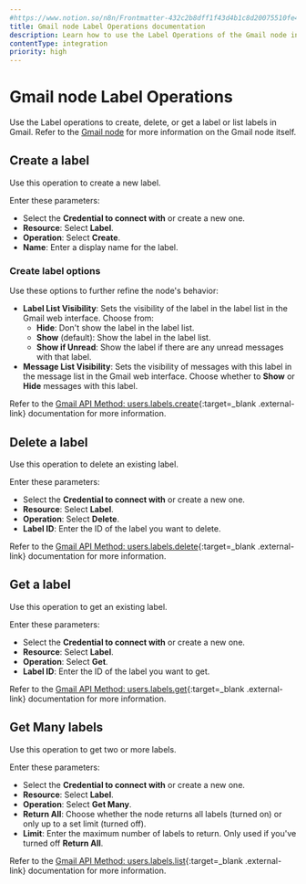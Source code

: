 ```yaml
---
#https://www.notion.so/n8n/Frontmatter-432c2b8dff1f43d4b1c8d20075510fe4
title: Gmail node Label Operations documentation
description: Learn how to use the Label Operations of the Gmail node in n8n. Follow technical documentation to integrate Label Operations into your workflows.
contentType: integration
priority: high
---
```


# Gmail node Label Operations

Use the Label operations to create, delete, or get a label or list labels in Gmail. Refer to the [Gmail node](/integrations/builtin/app-nodes/n8n-nodes-base.gmail/) for more information on the Gmail node itself.

## Create a label

Use this operation to create a new label.

Enter these parameters:

* Select the **Credential to connect with** or create a new one.
* **Resource**: Select **Label**.
* **Operation**: Select **Create**.
* **Name**: Enter a display name for the label.

### Create label options

Use these options to further refine the node's behavior:

* **Label List Visibility**: Sets the visibility of the label in the label list in the Gmail web interface. Choose from:
    * **Hide**: Don't show the label in the label list.
    * **Show** (default): Show the label in the label list.
    * **Show if Unread**: Show the label if there are any unread messages with that label.
* **Message List Visibility**: Sets the visibility of messages with this label in the message list in the Gmail web interface. Choose whether to **Show** or **Hide** messages with this label.

Refer to the [Gmail API Method: users.labels.create](https://developers.google.com/gmail/api/reference/rest/v1/users.labels/create){:target=_blank .external-link} documentation for more information.

## Delete a label

Use this operation to delete an existing label.

Enter these parameters:

* Select the **Credential to connect with** or create a new one.
* **Resource**: Select **Label**.
* **Operation**: Select **Delete**.
* **Label ID**: Enter the ID of the label you want to delete.

Refer to the [Gmail API Method: users.labels.delete](https://developers.google.com/gmail/api/reference/rest/v1/users.labels/delete){:target=_blank .external-link} documentation for more information.

## Get a label

Use this operation to get an existing label.

Enter these parameters:

* Select the **Credential to connect with** or create a new one.
* **Resource**: Select **Label**.
* **Operation**: Select **Get**.
* **Label ID**: Enter the ID of the label you want to get.

Refer to the [Gmail API Method: users.labels.get](https://developers.google.com/gmail/api/reference/rest/v1/users.labels/get){:target=_blank .external-link} documentation for more information.

<!-- vale off -->
## Get Many labels
<!-- vale on -->

Use this operation to get two or more labels.

Enter these parameters:

* Select the **Credential to connect with** or create a new one.
* **Resource**: Select **Label**.
* **Operation**: Select **Get Many**.
* **Return All**: Choose whether the node returns all labels (turned on) or only up to a set limit (turned off).
* **Limit**: Enter the maximum number of labels to return. Only used if you've turned off **Return All**.

Refer to the [Gmail API Method: users.labels.list](https://developers.google.com/gmail/api/reference/rest/v1/users.labels/list){:target=_blank .external-link} documentation for more information.
